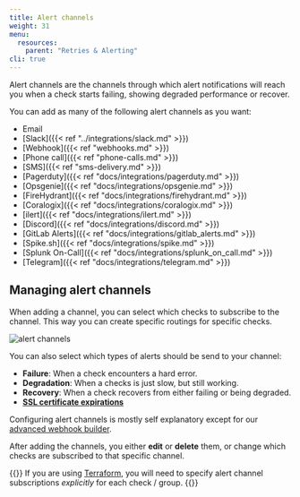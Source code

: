 ```yaml
---
title: Alert channels
weight: 31
menu:
  resources:
    parent: "Retries & Alerting"
cli: true
---
```


Alert channels are the channels through which alert notifications will reach you when a check starts failing, showing degraded performance or recover.

You can add as many of the following alert channels as you want:

- Email
- [Slack]({{< ref "../integrations/slack.md" >}})
- [Webhook]({{< ref "webhooks.md" >}})
- [Phone call]({{< ref "phone-calls.md" >}})
- [SMS]({{< ref "sms-delivery.md" >}})
- [Pagerduty]({{< ref "docs/integrations/pagerduty.md" >}})
- [Opsgenie]({{< ref "docs/integrations/opsgenie.md" >}})
- [FireHydrant]({{< ref "docs/integrations/firehydrant.md" >}})
- [Coralogix]({{< ref "docs/integrations/coralogix.md" >}})
- [ilert]({{< ref "docs/integrations/ilert.md" >}})
- [Discord]({{< ref "docs/integrations/discord.md" >}})
- [GitLab Alerts]({{< ref "docs/integrations/gitlab_alerts.md" >}})
- [Spike.sh]({{< ref "docs/integrations/spike.md" >}})
- [Splunk On-Call]({{< ref "docs/integrations/splunk_on_call.md" >}})
- [Telegram]({{< ref "docs/integrations/telegram.md" >}})

## Managing alert channels

When adding a channel, you can select which checks to subscribe to the channel. This way you can create specific routings
for specific checks.

![alert channels](/docs/images/alerting/alert-channels.png)

You can also select which types of alerts should be send to your channel:

- **Failure**: When a check encounters a hard error.
- **Degradation**: When a checks is just slow, but still working.
- **Recovery**: When a check recovers from either failing or being degraded.
- [**SSL certificate expirations**](/docs/alerting/ssl-expiration/)

Configuring alert channels is mostly self explanatory except for our [advanced webhook builder](/docs/alerting/webhooks).

After adding the channels, you either **edit** or **delete** them, or change which checks are subscribed to that specific channel.

{{<info >}}
If you are using [Terraform](/docs/integrations/terraform), you will need to specify alert channel subscriptions _explicitly_ for each check / group.
{{</info >}}
